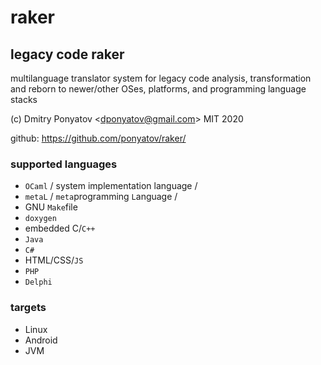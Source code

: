 # raker
## legacy code raker

multilanguage translator system for legacy code analysis, 
transformation and reborn to newer/other OSes, platforms, and programming language stacks

(c) Dmitry Ponyatov <<dponyatov@gmail.com>> MIT 2020

github: https://github.com/ponyatov/raker/

### supported languages

* `OCaml`           / system implementation language /
* `metaL`           / `meta`programming `L`anguage /
* GNU `Make`file
* `doxygen`
* embedded C/`C++`
* `Java`
* `C#`
* HTML/CSS/`JS`
* `PHP`
* `Delphi`

### targets

* Linux
* Android
* JVM
